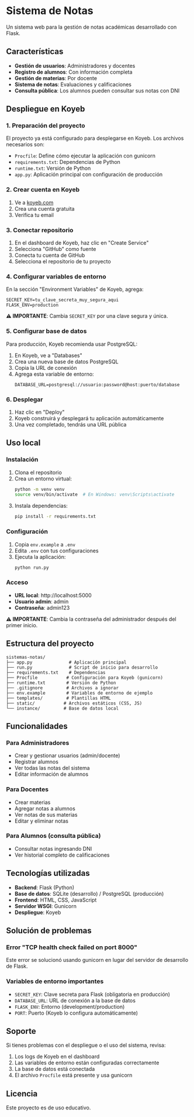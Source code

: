 # Sistema de Notas

Un sistema web para la gestión de notas académicas desarrollado con Flask.

## Características

- **Gestión de usuarios**: Administradores y docentes
- **Registro de alumnos**: Con información completa
- **Gestión de materias**: Por docente
- **Sistema de notas**: Evaluaciones y calificaciones
- **Consulta pública**: Los alumnos pueden consultar sus notas con DNI

## Despliegue en Koyeb

### 1. Preparación del proyecto

El proyecto ya está configurado para desplegarse en Koyeb. Los archivos necesarios son:

- `Procfile`: Define cómo ejecutar la aplicación con gunicorn
- `requirements.txt`: Dependencias de Python
- `runtime.txt`: Versión de Python
- `app.py`: Aplicación principal con configuración de producción

### 2. Crear cuenta en Koyeb

1. Ve a [koyeb.com](https://koyeb.com)
2. Crea una cuenta gratuita
3. Verifica tu email

### 3. Conectar repositorio

1. En el dashboard de Koyeb, haz clic en "Create Service"
2. Selecciona "GitHub" como fuente
3. Conecta tu cuenta de GitHub
4. Selecciona el repositorio de tu proyecto

### 4. Configurar variables de entorno

En la sección "Environment Variables" de Koyeb, agrega:

```
SECRET_KEY=tu_clave_secreta_muy_segura_aqui
FLASK_ENV=production
```

**⚠️ IMPORTANTE**: Cambia `SECRET_KEY` por una clave segura y única.

### 5. Configurar base de datos

Para producción, Koyeb recomienda usar PostgreSQL:

1. En Koyeb, ve a "Databases"
2. Crea una nueva base de datos PostgreSQL
3. Copia la URL de conexión
4. Agrega esta variable de entorno:
   ```
   DATABASE_URL=postgresql://usuario:password@host:puerto/database
   ```

### 6. Desplegar

1. Haz clic en "Deploy"
2. Koyeb construirá y desplegará tu aplicación automáticamente
3. Una vez completado, tendrás una URL pública

## Uso local

### Instalación

1. Clona el repositorio
2. Crea un entorno virtual:
   ```bash
   python -m venv venv
   source venv/bin/activate  # En Windows: venv\Scripts\activate
   ```
3. Instala dependencias:
   ```bash
   pip install -r requirements.txt
   ```

### Configuración

1. Copia `env.example` a `.env`
2. Edita `.env` con tus configuraciones
3. Ejecuta la aplicación:
   ```bash
   python run.py
   ```

### Acceso

- **URL local**: http://localhost:5000
- **Usuario admin**: admin
- **Contraseña**: admin123

**⚠️ IMPORTANTE**: Cambia la contraseña del administrador después del primer inicio.

## Estructura del proyecto

```
sistemas-notas/
├── app.py              # Aplicación principal
├── run.py              # Script de inicio para desarrollo
├── requirements.txt    # Dependencias
├── Procfile           # Configuración para Koyeb (gunicorn)
├── runtime.txt        # Versión de Python
├── .gitignore         # Archivos a ignorar
├── env.example        # Variables de entorno de ejemplo
├── templates/         # Plantillas HTML
├── static/           # Archivos estáticos (CSS, JS)
└── instance/         # Base de datos local
```

## Funcionalidades

### Para Administradores
- Crear y gestionar usuarios (admin/docente)
- Registrar alumnos
- Ver todas las notas del sistema
- Editar información de alumnos

### Para Docentes
- Crear materias
- Agregar notas a alumnos
- Ver notas de sus materias
- Editar y eliminar notas

### Para Alumnos (consulta pública)
- Consultar notas ingresando DNI
- Ver historial completo de calificaciones

## Tecnologías utilizadas

- **Backend**: Flask (Python)
- **Base de datos**: SQLite (desarrollo) / PostgreSQL (producción)
- **Frontend**: HTML, CSS, JavaScript
- **Servidor WSGI**: Gunicorn
- **Despliegue**: Koyeb

## Solución de problemas

### Error "TCP health check failed on port 8000"
Este error se solucionó usando gunicorn en lugar del servidor de desarrollo de Flask.

### Variables de entorno importantes
- `SECRET_KEY`: Clave secreta para Flask (obligatoria en producción)
- `DATABASE_URL`: URL de conexión a la base de datos
- `FLASK_ENV`: Entorno (development/production)
- `PORT`: Puerto (Koyeb lo configura automáticamente)

## Soporte

Si tienes problemas con el despliegue o el uso del sistema, revisa:

1. Los logs de Koyeb en el dashboard
2. Las variables de entorno están configuradas correctamente
3. La base de datos está conectada
4. El archivo `Procfile` está presente y usa gunicorn

## Licencia

Este proyecto es de uso educativo.
